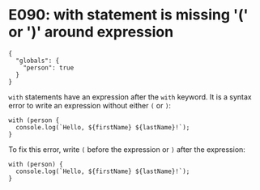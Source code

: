 # E090: with statement is missing '(' or ')' around expression

```config-for-examples
{
  "globals": {
    "person": true
  }
}
```

`with` statements have an expression after the `with` keyword. It is a syntax
error to write an expression without either `(` or `)`:

    with (person {
      console.log(`Hello, ${firstName} ${lastName}!`);
    }

To fix this error, write `(` before the expression or `)` after the expression:

    with (person) {
      console.log(`Hello, ${firstName} ${lastName}!`);
    }
